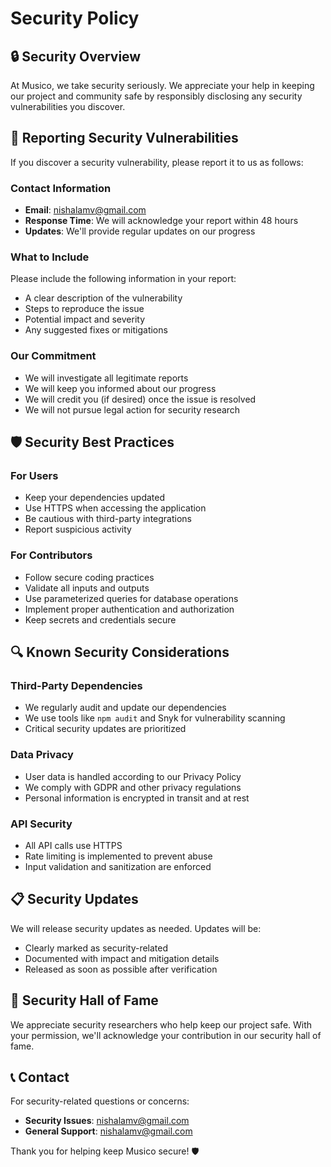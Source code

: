 # Security Policy

## 🔒 Security Overview

At Musico, we take security seriously. We appreciate your help in keeping our project and community safe by responsibly disclosing any security vulnerabilities you discover.

## 🚨 Reporting Security Vulnerabilities

If you discover a security vulnerability, please report it to us as follows:

### Contact Information
- **Email**: nishalamv@gmail.com
- **Response Time**: We will acknowledge your report within 48 hours
- **Updates**: We'll provide regular updates on our progress

### What to Include
Please include the following information in your report:
- A clear description of the vulnerability
- Steps to reproduce the issue
- Potential impact and severity
- Any suggested fixes or mitigations

### Our Commitment
- We will investigate all legitimate reports
- We will keep you informed about our progress
- We will credit you (if desired) once the issue is resolved
- We will not pursue legal action for security research

## 🛡️ Security Best Practices

### For Users
- Keep your dependencies updated
- Use HTTPS when accessing the application
- Be cautious with third-party integrations
- Report suspicious activity

### For Contributors
- Follow secure coding practices
- Validate all inputs and outputs
- Use parameterized queries for database operations
- Implement proper authentication and authorization
- Keep secrets and credentials secure

## 🔍 Known Security Considerations

### Third-Party Dependencies
- We regularly audit and update our dependencies
- We use tools like `npm audit` and Snyk for vulnerability scanning
- Critical security updates are prioritized

### Data Privacy
- User data is handled according to our Privacy Policy
- We comply with GDPR and other privacy regulations
- Personal information is encrypted in transit and at rest

### API Security
- All API calls use HTTPS
- Rate limiting is implemented to prevent abuse
- Input validation and sanitization are enforced

## 📋 Security Updates

We will release security updates as needed. Updates will be:
- Clearly marked as security-related
- Documented with impact and mitigation details
- Released as soon as possible after verification

## 🤝 Security Hall of Fame

We appreciate security researchers who help keep our project safe. With your permission, we'll acknowledge your contribution in our security hall of fame.

## 📞 Contact

For security-related questions or concerns:
- **Security Issues**: nishalamv@gmail.com
- **General Support**: nishalamv@gmail.com

Thank you for helping keep Musico secure! 🛡️
